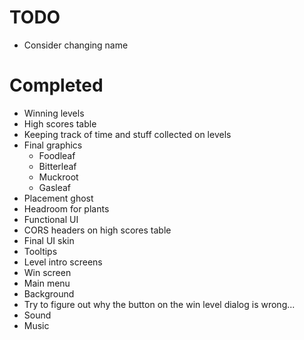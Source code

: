 # TODO
- Consider changing name

# Completed
- Winning levels
- High scores table
- Keeping track of time and stuff collected on levels
- Final graphics
  - Foodleaf
  - Bitterleaf
  - Muckroot
  - Gasleaf
- Placement ghost
- Headroom for plants
- Functional UI
- CORS headers on high scores table
- Final UI skin
- Tooltips
- Level intro screens
- Win screen
- Main menu
- Background
- Try to figure out why the button on the win level dialog is wrong...
- Sound
- Music